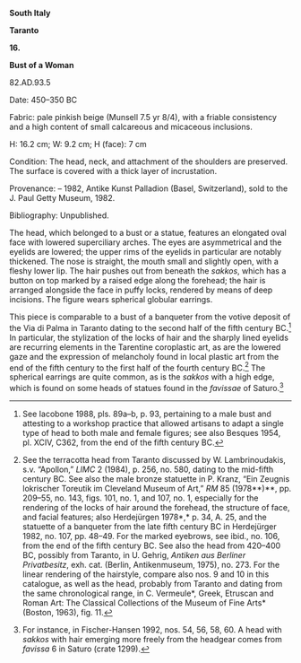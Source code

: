 **South Italy**

**Taranto**

**16.**

**Bust of a Woman**

82.AD.93.5

<span class="smcaps">Date: 450–350 BC</span>

<span class="smcaps">Fabric</span>: pale pinkish beige
(Munsell 7.5 yr 8/4), with a friable consistency and a high content of
small calcareous and micaceous inclusions.

H: 16.2 cm; W: 9.2 cm; H (face): 7 cm

<span class="smcaps">Condition:</span> The head, neck,
and attachment of the shoulders are preserved. The surface is covered
with a thick layer of incrustation.

<span class="smcaps">Provenance</span>: – 1982, Antike
Kunst Palladion (Basel, Switzerland), sold to the J. Paul Getty Museum,
1982.

<span class="smcaps">Bibliography:</span> Unpublished.

The head, which belonged to a bust or a statue, features an elongated
oval face with lowered superciliary arches. The eyes are asymmetrical
and the eyelids are lowered; the upper rims of the eyelids in particular
are notably thickened. The nose is straight, the mouth small and
slightly open, with a fleshy lower lip. The hair pushes out from beneath
the *sakkos*, which has a button on top marked by a raised edge along
the forehead; the hair is arranged alongside the face in puffy locks,
rendered by means of deep incisions. The figure wears spherical globular
earrings.

This piece is comparable to a bust of a banqueter from the votive
deposit of the Via di Palma in Taranto dating to the second half of the
fifth century <span class="smcaps">BC.</span>[^1] In
particular, the stylization of the locks of hair and the sharply lined
eyelids are recurring elements in the Tarentine coroplastic art, as are
the lowered gaze and the expression of melancholy found in local plastic
art from the end of the fifth century to the first half of the fourth
century <span class="smcaps">BC.</span>[^2] The
spherical earrings are quite common, as is the *sakkos* with a high
edge, which is found on some heads of statues found in the *favissae* of
Saturo.[^3]

[^1]: See <span class="smcaps">Iacobone</span> 1988,
    pls. 89a–b, p. 93, pertaining to a male bust and attesting to a
    workshop practice that allowed artisans to adapt a single type of
    head to both male and female figures; see also <span
    class="smcaps">Besques</span> 1954, pl. XCIV,
    C362, from the end of the fifth century <span
    class="smcaps">BC</span>.

[^2]: See the terracotta head from Taranto discussed by W.
    Lambrinoudakis, s.v. “Apollon,” *LIMC* 2 (1984), p. 256, no. 580,
    dating to the mid-fifth century <span
    class="smcaps">BC.</span> See also the male bronze
    statuette in P. Kranz, “Ein Zeugnis lokrischer Toreutik im Cleveland
    Museum of Art,” *RM* 85 (1978**)**, pp. 209–55, no. 143, figs. 101,
    no. 1, and 107, no. 1, especially for the rendering of the locks of
    hair around the forehead, the structure of face, and facial
    features; also <span
    class="smcaps">Herdejürgen</span> 1978*,* p. 34,
    A. 25, and the statuette of a banqueter from the late fifth century
    BC in <span class="smcaps">Herdejürger</span>
    1982, no. 107, pp. 48–49. For the marked eyebrows, see ibid., no.
    106, from the end of the fifth century <span
    class="smcaps">BC.</span> See also the head from
    420–400 <span class="smcaps">BC</span>, possibly
    from Taranto, in U. Gehrig, *Antiken aus Berliner Privatbesitz*,
    exh. cat. (Berlin, Antikenmuseum, 1975), no. 273. For the linear
    rendering of the hairstyle, compare also nos. 9 and 10 in this
    catalogue, as well as the head, probably from Taranto and dating
    from the same chronological range, in C. Vermeule*, Greek, Etruscan
    and Roman Art: The Classical Collections of the Museum of Fine Arts*
    (Boston, 1963), fig. 11.

[^3]: For instance, in <span
    class="smcaps">Fischer-Hansen</span> 1992, nos.
    54, 56, 58, 60. A head with *sakkos* with hair emerging more freely
    from the headgear comes from *favissa* 6 in Saturo (crate 1299).
